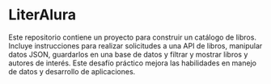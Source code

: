 # LiterAlura
Este repositorio contiene un proyecto para construir un catálogo de libros. Incluye instrucciones para realizar solicitudes a una API de libros, manipular datos JSON, guardarlos en una base de datos y filtrar y mostrar libros y autores de interés. Este desafío práctico mejora las habilidades en manejo de datos y desarrollo de aplicaciones.
